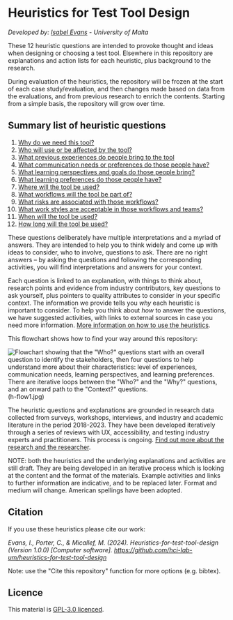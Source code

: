 # Heuristics for Test Tool Design
_Developed by: [Isabel Evans](mailto:isabel.evans.17@um.edu.mt) - University of Malta_

These 12 heuristic questions are intended to provoke thought and ideas when designing or choosing a test tool. Elsewhere in this repository are explanations and action lists for each heuristic, plus background to the research. 

During evaluation of the heuristics, the repository will be frozen at the start of each case study/evaluation, and then changes made based on data from the evaluations, and from previous research to enrich the contents. Starting from a simple basis, the repository will grow over time.

## Summary list of heuristic questions
1. [Why do we need this tool?](H01-why-do-we-need-this-tool.md)
2. [Who will use or be affected by the tool?](H02-Who-will-use-or-be-affected-by-this-tool.md)
3. [What previous experiences do people bring to the tool](H03-What-previous-experiences-do-people-bring-to-the-tool.md)
4. [What communication needs or preferences do those people have?](H04-What-communication-needs-or-preferences-do-those-people-have.md)
5. [What learning perspectives and goals do those people bring?](H05-What-learning-perspectives-and-goals-do-those-people-bring.md)
6. [What learning preferences do those people have?](H06-What-learning-preferences-do-those-people-have.md)
7. [Where will the tool be used?](H07-Where-will-the-tool-be-used.md)
8. [What workflows will the tool be part of?](H08-What-workflows-will-the-tool-be-part-of.md)
9. [What risks are associated with those workflows?](H09-What-risks-are-associated-with-those-workflows.md)
10. [What work styles are acceptable in those workflows and teams?](H10-What-work-styles-are-acceptable-in-those-workflows-and-teams.md)
11. [When will the tool be used?](H11-When-will-the-tool-be-used.md)
12. [How long will the tool be used?](H12-How-long-will-the-tool-be-used.md)


These questions deliberately have multiple interpretations and a myriad of answers. They are intended to help you to think widely and come up with ideas to consider, who to involve, questions to ask. There are no right answers – by asking the questions and following the corresponding activities, you will find interpretations and answers for your context.

Each question is linked to an explanation, with things to think about, research points and evidence from industry contributors, key questions to ask yourself, plus pointers to quality attributes to consider in your specific context. 
The information we provide tells you *why* each heuristic is important to consider. To help you think about *how* to answer the questions, we have suggested activities, with links to external sources in case you need more information. 
[More information on how to use the heuristics](How-to-use-the-heuristics.md).

This flowchart shows how to find your way around this repository: 

![Flowchart showing that the "Who?" questions start with an overall question to identify the stakeholders, then four questions to help understand more about their characteristics: level of experiences, communication needs, learning perspectives, and learning preferences. There are iterative loops between the "Who?" and the "Why?" questions, and an onward path to the "Context?" questions.][flow1](h-flow1.jpg)

[flow1]: h-flow1.jpg

The heuristic questions and explanations are grounded in research data collected from surveys, workshops, interviews, and industry and academic literature in the period 2018-2023. They have been developed iteratively through a series of reviews with UX, accessibility, and testing industry experts and practitioners. This process is ongoing. [Find out more about the research and the researcher](About-the-research-and-researcher.md).

NOTE: both the heuristics and the underlying explanations and activities are still draft. They are being developed in an iterative process which is looking at the content and the format of the materials. Example activities and links to further information are indicative, and to be replaced later. Format and medium will change. American spellings have been adopted.

## Citation
If you use these heuristics please cite our work: 

*Evans, I., Porter, C., & Micallef, M. (2024). Heuristics-for-test-tool-design (Version 1.0.0) [Computer software]. https://github.com/hci-lab-um/heuristics-for-test-tool-design*

Note: use the "Cite this repository" function for more options (e.g. bibtex).

## Licence
This material is [GPL-3.0 licenced](licence). 
